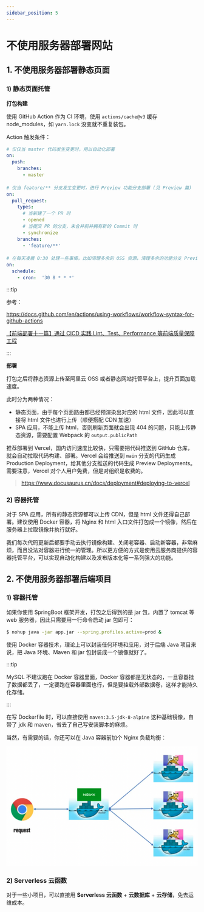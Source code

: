 ```yaml
---
sidebar_position: 5
---
```


# 不使用服务器部署网站

## 1. 不使用服务器部署静态页面

### 1) 静态页面托管

**打包构建**

使用 GitHub Action 作为 CI 环境，使用 `actions/cache@v3` 缓存 node_modules，如 `yarn.lock` 没变就不重复装包。

Action 触发条件：

```yaml
# 仅仅当 master 代码发生变更时，用以自动化部署
on:
  push:
    branches:    
      - master

# 仅当 feature/** 分支发生变更时，进行 Preview 功能分支部署 (见 Preview 篇)
on:
  pull_request:
    types:
      # 当新建了一个 PR 时
      - opened
      # 当提交 PR 的分支，未合并前并拥有新的 Commit 时
      - synchronize
    branches:    
      - 'feature/**'

# 在每天凌晨 0:30 处理一些事情，比如清理多余的 OSS 资源，清理多余的功能分支 Preview (见 Preview 篇)
on:
  schedule:
    - cron:  '30 8 * * *'
```

:::tip

参考：

https://docs.github.com/en/actions/using-workflows/workflow-syntax-for-github-actions

[【前端部署十一篇】通过 CICD 实践 Lint、Test、Performance 等前端质量保障工程](https://mp.weixin.qq.com/s/D7nXxYUMdMuo1du6fHnT-g)

:::

**部署**

打包之后将静态资源上传至阿里云 OSS 或者静态网站托管平台上，提升页面加载速度。

此时分为两种情况：

- 静态页面，由于每个页面路由都已经预渲染出对应的 html 文件，因此可以直接将 html 文件也进行上传（顺便搭配 CDN 加速）
- SPA 应用，不能上传 html，否则刷新页面就会出现 404 的问题，只能上传静态资源，需要配置 Webpack 的 `output.publicPath`

推荐部署到 Vercel，国内访问速度比较快，只需要把代码推送到 GitHub 仓库，就会自动拉取代码构建、部署。Vercel 会给推送到 `main` 分支的代码生成 Production Deployment，给其他分支推送的代码生成 Preview Deployments。需要注意，Vercel 对个人用户免费，但是对组织是收费的。

> https://www.docusaurus.cn/docs/deployment#deploying-to-vercel

<!-- HTML 页面暂时可以不上传，使用 GitHub Page 托管，这样访问速度可以保证，但是不能解决 GitHub Page 偶尔会挂的问题。还是要将 HTML 页面上传（`Cache-Control:no-cache`），此时整个网站完全托管在阿里云 OSS 上面，需要域名备案。

> OSS 可以解决资源缓存问题，能否解决历史模式路由重定向和后端接口代理 -->

### 2) 容器托管

对于 SPA 应用，所有的静态资源都可以上传 CDN，但是 html 文件还得自己部署。建议使用 Docker 容器，将 Nginx 和 html 入口文件打包成一个镜像，然后在服务器上拉取镜像并执行就好。

我们每次代码更新后都要手动去执行镜像构建、关闭老容器、启动新容器，非常麻烦，而且没法对容器进行统一的管理。所以更方便的方式是使用云服务商提供的容器托管平台，可以实现自动化构建以及发布版本化等一系列强大的功能。

## 2. 不使用服务器部署后端项目

### 1) 容器托管

如果你使用 SpringBoot 框架开发，打包之后得到的是 jar 包，内置了 tomcat 等 web 服务器，因此只需要用一行命令启动 jar 包即可：

```bash
$ nohup java -jar app.jar --spring.profiles.active=prod &
```

使用 Docker 容器技术，理论上可以封装任何环境和应用，对于后端 Java 项目来说，把 Java 环境、Maven 和 jar 包封装成一个镜像就好了。

:::tip

MySQL 不建议跑在 Docker 容器里面，Docker 容器都是无状态的，一旦容器挂了数据都丢了，一定要跑在容器里面也行，但是要挂载外部数据卷，这样才能持久化存储。

:::

在写 Dockerfile 时，可以直接使用 `maven:3.5-jdk-8-alpine` 这种基础镜像，自带了 jdk 和 maven，省去了自己写安装脚本的麻烦。

当然，有需要的话，你还可以在 Java 容器前加个 Nginx 负载均衡：

![image](/img/tomcat_docker.png)

### 2) Serverless 云函数

对于一些小项目，可以直接用 **Serverless 云函数** + **云数据库** + **云存储**，免去运维成本。

